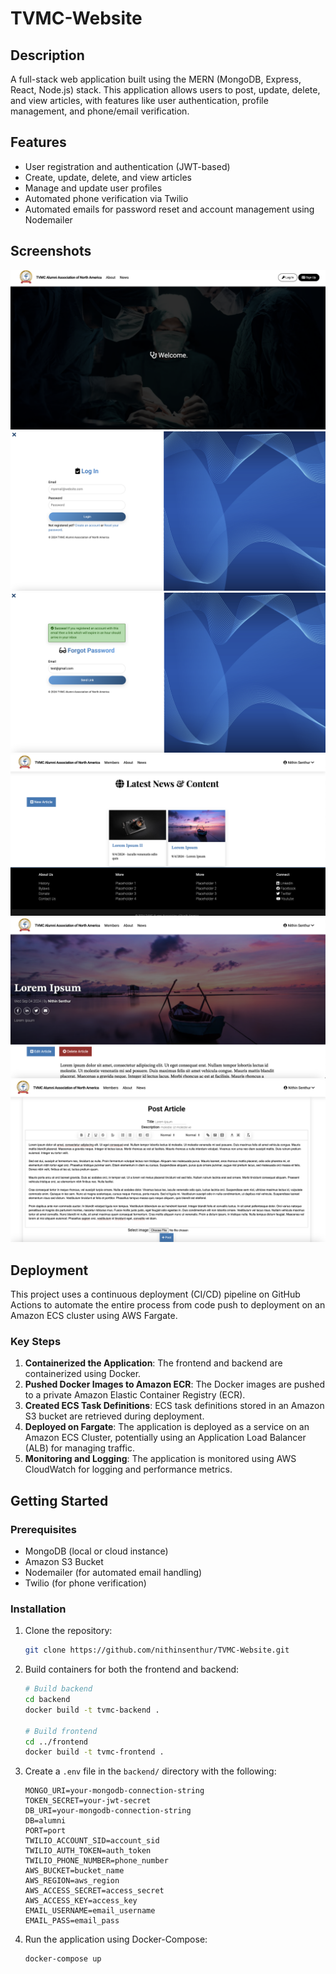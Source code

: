 # TVMC-Website

## Description
A full-stack web application built using the MERN (MongoDB, Express, React, Node.js) stack. This application allows users to post, update, delete, and view articles, with features like user authentication, profile management, and phone/email verification.

## Features
- User registration and authentication (JWT-based)
- Create, update, delete, and view articles
- Manage and update user profiles
- Automated phone verification via Twilio
- Automated emails for password reset and account management using Nodemailer

## Screenshots
![](documentation/7.png)
![](documentation/1.png)
![](documentation/4.png)
![](documentation/3.png)
![](documentation/2.png)
![](documentation/5.png)

## Deployment

This project uses a continuous deployment (CI/CD) pipeline on GitHub Actions to automate the entire process from code push to deployment on an Amazon ECS cluster using AWS Fargate.

### Key Steps
1. **Containerized the Application**: The frontend and backend are containerized using Docker.
2. **Pushed Docker Images to Amazon ECR**: The Docker images are pushed to a private Amazon Elastic Container Registry (ECR).
3. **Created ECS Task Definitions**: ECS task definitions stored in an Amazon S3 bucket are retrieved during deployment.
4. **Deployed on Fargate**: The application is deployed as a service on an Amazon ECS Cluster, potentially using an Application Load Balancer (ALB) for managing traffic.
5. **Monitoring and Logging**: The application is monitored using AWS CloudWatch for logging and performance metrics.

## Getting Started

### Prerequisites
- MongoDB (local or cloud instance)
- Amazon S3 Bucket
- Nodemailer (for automated email handling)
- Twilio (for phone verification)

### Installation

1. Clone the repository:
   ```bash
   git clone https://github.com/nithinsenthur/TVMC-Website.git
   ```

2. Build containers for both the frontend and backend:
   ```bash
   # Build backend
   cd backend
   docker build -t tvmc-backend .

   # Build frontend
   cd ../frontend
   docker build -t tvmc-frontend .
   ```

3. Create a `.env` file in the `backend/` directory with the following:

     ```plaintext
     MONGO_URI=your-mongodb-connection-string
     TOKEN_SECRET=your-jwt-secret
     DB_URI=your-mongodb-connection-string
     DB=alumni
     PORT=port
     TWILIO_ACCOUNT_SID=account_sid
     TWILIO_AUTH_TOKEN=auth_token
     TWILIO_PHONE_NUMBER=phone_number
     AWS_BUCKET=bucket_name
     AWS_REGION=aws_region
     AWS_ACCESS_SECRET=access_secret
     AWS_ACCESS_KEY=access_key
     EMAIL_USERNAME=email_username
     EMAIL_PASS=email_pass
     ```

4. Run the application using Docker-Compose:
   ```bash
   docker-compose up
   ```
